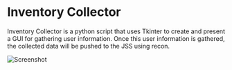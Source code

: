 # Inventory Collector

Inventory Collector is a python script that uses Tkinter to create and present a GUI for gathering user information. Once this user information is gathered, the collected data will be pushed to the JSS using recon.

![Screenshot](https://user-images.githubusercontent.com/7978923/30525585-472358cc-9bbe-11e7-9491-c894dea3a1aa.png)
